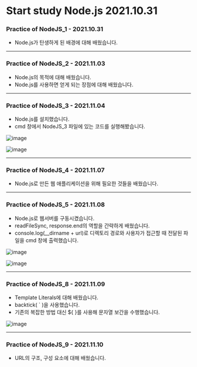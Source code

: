 # Start study Node.js 2021.10.31

### Practice of NodeJS_1 - 2021.10.31
- Node.js가 탄생하게 된 배경에 대해 배웠습니다.

***

### Practice of NodeJS_2 - 2021.11.03
- Node.js의 목적에 대해 배웠습니다.  
- Node.js를 사용하면 얻게 되는 장점에 대해 배웠습니다.

***

### Practice of NodeJS_3 - 2021.11.04
- Node.js를 설치했습니다.  
- cmd 창에서 NodeJS_3 파일에 있는 코드를 실행해봤습니다.  

![image](https://user-images.githubusercontent.com/68963707/140388878-5d656830-e7ce-4b75-b05a-1d789134eda7.png)

![image](https://user-images.githubusercontent.com/68963707/140388930-713563c8-8a18-4290-b657-3c41f6a98602.png)

***

### Practice of NodeJS_4 - 2021.11.07
- Node.js로 만든 웹 애플리케이션을 위해 필요한 것들을 배웠습니다.

***

### Practice of NodeJS_5 - 2021.11.08
- Node.js로 웹서버를 구동시켰습니다.
- readFileSync, response.end의 역할을 간략하게 배웠습니다.
- console.log(__dirname + url)로 디렉토리 경로와 사용자가 접근할 때 전달된 파일을 cmd 창에 출력했습니다.

![image](https://user-images.githubusercontent.com/68963707/140765716-2dd12f42-13fe-4527-a0e6-9fdfbb9497eb.png)

![image](https://user-images.githubusercontent.com/68963707/140765922-5feb9ac0-b7d7-4bbb-9446-9efc0c15d45d.png)

***

### Practice of NodeJS_8 - 2021.11.09
- Template Literals에 대해 배웠습니다.
- backtick( ` )을 사용했습니다.
- 기존의 복잡한 방법 대신 ${ }를 사용해 문자열 보간을 수행했습니다.

![image](https://user-images.githubusercontent.com/68963707/140967928-79b56aa3-e578-4b59-bfb0-6bd83c595a55.png)

***

### Practice of NodeJS_9 - 2021.11.10
- URL의 구조, 구성 요소에 대해 배웠습니다.
